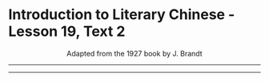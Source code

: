 # Introduction to Literary Chinese - Lesson 19, Text 2

<center>Adapted from the 1927 book by J. Brandt</center>

---

---
